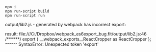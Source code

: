 ```
npm i
npm run-script build
npm run-script run
```
output/lib2.js - generated by webpack has incorrect export:

result: file:///C:/Dropbox/webpack_es6export_bug.fit/output/lib2.js:46
/******/ export { __webpack_exports__ReactCropper as ReactCropper };
         ^^^^^^
SyntaxError: Unexpected token 'export'
